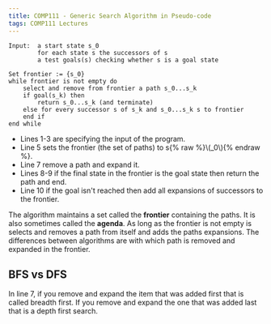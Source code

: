 ```yaml
---
title: COMP111 - Generic Search Algorithm in Pseudo-code
tags: COMP111 Lectures
---
```


```
Input: 	a start state s_0
		for each state s the successors of s
		a test goals(s) checking whether s is a goal state
		
Set frontier := {s_0}
while frontier is not empty do
	select and remove from frontier a path s_0...s_k
	if goal(s_k) then
		return s_0...s_k (and terminate)
	else for every successor s of s_k and s_0...s_k s to frontier
	end if
end while
```

* Lines 1-3 are specifying the input of the program.
* Line 5 sets the frontier (the set of paths) to s{% raw %}\\\(_0\\\){% endraw %}.
* Line 7 remove a path and expand it.
* Lines 8-9 if the final state in the frontier is the goal state then return the path and end.
* Line 10 if the goal isn't reached then add all expansions of successors to the frontier.

The algorithm maintains a set called the **frontier** containing the paths. It is also sometimes called the **agenda**. As long as the frontier is not empty is selects and removes a path from itself and adds the paths expansions. The differences between algorithms are with which path is removed and expanded in the frontier.

## BFS vs DFS

In line 7, if you remove and expand the item that was added first that is called breadth first. If you remove and expand the one that was added last that is a depth first search.
